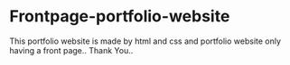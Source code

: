 # Frontpage-portfolio-website
This portfolio website is made by html and css and portfolio website only having a front page.. Thank You..
